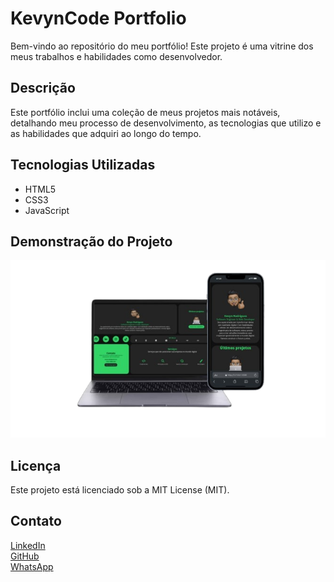 # KevynCode Portfolio

Bem-vindo ao repositório do meu portfólio! Este projeto é uma vitrine dos meus trabalhos e habilidades como desenvolvedor.

## Descrição

Este portfólio inclui uma coleção de meus projetos mais notáveis, detalhando meu processo de desenvolvimento, as tecnologias que utilizo e as habilidades que adquiri ao longo do tempo.

## Tecnologias Utilizadas

- HTML5
- CSS3
- JavaScript

## Demonstração do Projeto

<p align="center">
  <img src="images/demonstração.png" alt="user">
</p>

## Licença

Este projeto está licenciado sob a MIT License (MIT).

## Contato

[LinkedIn](https://www.linkedin.com/in/kevyncode)  
[GitHub](https://github.com/kevyncode)<br>
[WhatsApp](https://wa.me/5587998092391)

